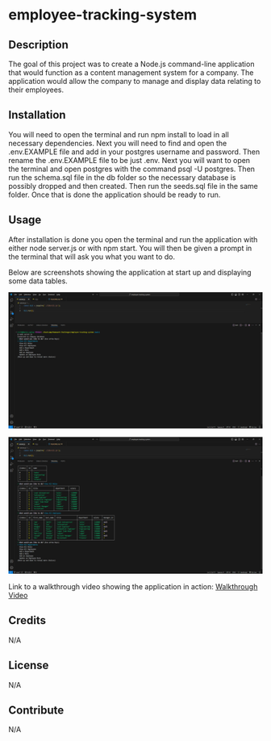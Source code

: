 # employee-tracking-system

## Description

The goal of this project was to create a Node.js command-line application that would function as a content management system for a company. The application would allow the company to manage and display data relating to their employees.

## Installation

You will need to open the terminal and run npm install to load in all necessary dependencies. Next you will need to find and open the .env.EXAMPLE file and add in your postgres username and password. Then rename the .env.EXAMPLE file to be just .env. Next you will want to open the terminal and open postgres with the command psql -U postgres. Then run the schema.sql file in the db folder so the necessary database is possibly dropped and then created. Then run the seeds.sql file in the same folder. Once that is done the application should be ready to run.

## Usage

After installation is done you open the terminal and run the application with either node server.js or with npm start. You will then be given a prompt in the terminal that will ask you what you want to do.

Below are screenshots showing the application at start up and displaying some data tables.

![Application at start](./images/application-start.png)

![Application showing data tables](./images/application-data.png)

Link to a walkthrough video showing the application in action:
[Walkthrough Video](https://drive.google.com/file/d/1tjINxDrr7AufFWJKmavSCUOOGZGhahwU/view?usp=sharing)

## Credits

N/A

## License

N/A

## Contribute

N/A